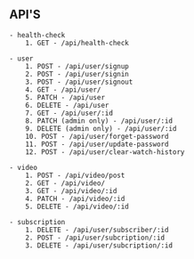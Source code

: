 ## API'S

    - health-check
        1. GET - /api/health-check

    - user
        1. POST - /api/user/signup
        2. POST - /api/user/signin
        3. POST - /api/user/signout
        4. GET - /api/user/
        5. PATCH - /api/user
        6. DELETE - /api/user
        7. GET - /api/user/:id
        8. PATCH (admin only) - /api/user/:id
        9. DELETE (admin only) - /api/user/:id
        10. POST - /api/user/forget-password
        11. POST - /api/user/update-password
        12. POST - /api/user/clear-watch-history

    - video
        1. POST - /api/video/post
        2. GET - /api/video/
        3. GET - /api/video/:id
        4. PATCH - /api/video/:id
        5. DELETE - /api/video/:id

    - subscription
        1. DELETE - /api/user/subscriber/:id
        2. POST - /api/user/subcription/:id
        3. DELETE - /api/user/subcription/:id
